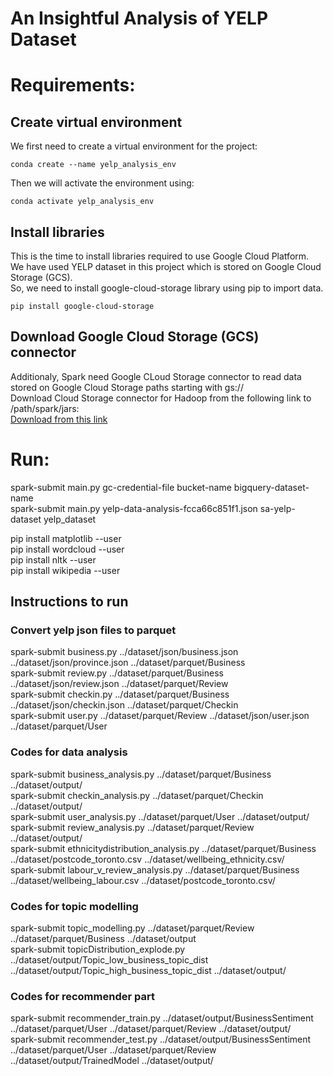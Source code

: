 # An Insightful Analysis of YELP Dataset

# Requirements:

## Create virtual environment
We first need to create a virtual environment for the project: <br/>
```
conda create --name yelp_analysis_env
```

Then we will activate the environment using: <br/>
```
conda activate yelp_analysis_env
```

## Install libraries
This is the time to install libraries required to use Google Cloud Platform. <br/>
We have used YELP dataset in this project which is stored on Google Cloud Storage (GCS). <br/>
So, we need to install google-cloud-storage library using pip to import data. <br/>
```
pip install google-cloud-storage
```

## Download Google Cloud Storage (GCS) connector 
Additionaly, Spark need Google CLoud Storage connector to read data stored on Google Cloud Storage paths starting with gs:// <br/>
Download Cloud Storage connector for Hadoop from the following link to /path/spark/jars: <br/>
[Download from this link](https://cloud.google.com/dataproc/docs/concepts/connectors/cloud-storage) <br/>

# Run:
spark-submit main.py gc-credential-file bucket-name bigquery-dataset-name <br/>
spark-submit main.py yelp-data-analysis-fcca66c851f1.json sa-yelp-dataset yelp_dataset



pip install matplotlib --user <br/>
pip install wordcloud --user <br/>
pip install nltk --user <br/>
pip install wikipedia --user <br/>

## Instructions to run

### Convert yelp json files to parquet
spark-submit business.py ../dataset/json/business.json ../dataset/json/province.json ../dataset/parquet/Business <br/>
spark-submit review.py ../dataset/parquet/Business ../dataset/json/review.json ../dataset/parquet/Review <br/>
spark-submit checkin.py ../dataset/parquet/Business ../dataset/json/checkin.json ../dataset/parquet/Checkin <br/>
spark-submit user.py ../dataset/parquet/Review ../dataset/json/user.json ../dataset/parquet/User <br/>

### Codes for data analysis
spark-submit business_analysis.py ../dataset/parquet/Business ../dataset/output/ <br/>
spark-submit checkin_analysis.py ../dataset/parquet/Checkin ../dataset/output/ <br/>
spark-submit user_analysis.py ../dataset/parquet/User ../dataset/output/ <br/>
spark-submit review_analysis.py ../dataset/parquet/Review ../dataset/output/ <br/>
spark-submit ethnicitydistribution_analysis.py ../dataset/parquet/Business ../dataset/postcode_toronto.csv ../dataset/wellbeing_ethnicity.csv/ <br/>
spark-submit labour_v_review_analysis.py ../dataset/parquet/Business ../dataset/wellbeing_labour.csv ../dataset/postcode_toronto.csv/ <br/>

### Codes for topic modelling
spark-submit topic_modelling.py ../dataset/parquet/Review ../dataset/parquet/Business ../dataset/output <br/>
spark-submit topicDistribution_explode.py ../dataset/output/Topic_low_business_topic_dist ../dataset/output/Topic_high_business_topic_dist ../dataset/output/ <br/>

### Codes for recommender part
spark-submit recommender_train.py ../dataset/output/BusinessSentiment ../dataset/parquet/User ../dataset/parquet/Review ../dataset/output/ <br/>
spark-submit recommender_test.py ../dataset/output/BusinessSentiment ../dataset/parquet/User ../dataset/parquet/Review ../dataset/output/TrainedModel ../dataset/output/ <br/>
